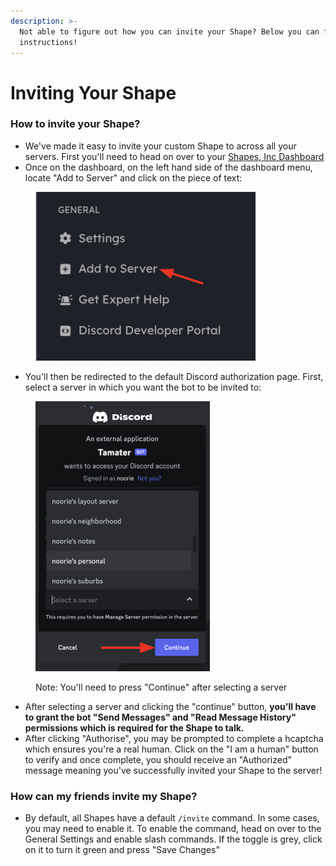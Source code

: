 ```yaml
---
description: >-
  Not able to figure out how you can invite your Shape? Below you can find the
  instructions!
---
```


# Inviting Your Shape

### How to invite your Shape?

* We've made it easy to invite your custom Shape to across all your servers. First you'll need to head on over to your [Shapes, Inc Dashboard](https://shapes.inc)
* Once on the dashboard, on the left hand side of the dashboard menu, locate "Add to Server" and click on the piece of text: &#x20;

<figure><img src=".gitbook/assets/Screenshot 2023-12-01 at 12.01.39 PM.png" alt="" width="352"><figcaption></figcaption></figure>

* You'll then be redirected to the default Discord authorization page. First, select a server in which you want the bot to be invited to: &#x20;

<figure><img src=".gitbook/assets/Screenshot 2023-12-01 at 12.06.59 PM.png" alt="" width="279"><figcaption><p>Note: You'll need to press "Continue" after selecting a server</p></figcaption></figure>

* After selecting a server and clicking the "continue" button, **you'll have to grant the bot "Send Messages" and "Read Message History" permissions which is required for the Shape to talk.**&#x20;
* After clicking "Authorise", you may be prompted to complete a hcaptcha which ensures you're a real human. Click on the "I am a human" button to verify and once complete, you should receive an "Authorized" message meaning you've successfully invited your Shape to the server! &#x20;

### How can my friends invite my Shape?

* By default, all Shapes have a default `/invite` command. In some cases, you may need to enable it. To enable the command, head on over to the General Settings and enable slash commands. If the toggle is grey, click on it to turn it green and press "Save Changes"&#x20;
